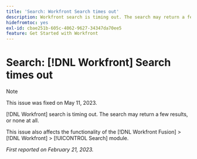 ```yaml
---
title: 'Search: Workfront Search times out'
description: Workfront search is timing out. The search may return a few results, or none at all.
hidefromtoc: yes
exl-id: cbae251b-605c-4062-9627-34347da70ee5
feature: Get Started with Workfront
---
```

# Search: [!DNL Workfront] Search times out

<!--this issue is on WF and WFF TOCs. Valid issue, won't fix-->

>[!NOTE]
>
>This issue was fixed on May 11, 2023.

[!DNL Workfront] search is timing out. The search may return a few results, or none at all.

This issue also affects the functionality of the [!DNL Workfront Fusion] > [!DNL Workfront] > [!UICONTROL Search] module.

_First reported on February 21, 2023._
